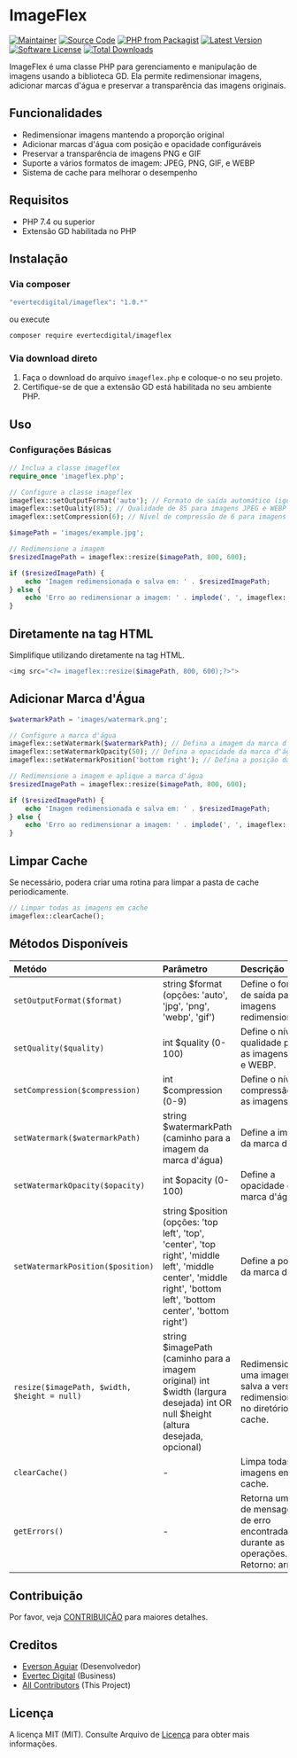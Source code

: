 # ImageFlex

[![Maintainer](http://img.shields.io/badge/maintainer-@evertecdigital-blue.svg?style=flat-square)](https://twitter.com/evertecdigital)
[![Source Code](http://img.shields.io/badge/source-evertecdigital/imageflex-blue.svg?style=flat-square)](https://github.com/evertecdigital/imageflex)
[![PHP from Packagist](https://img.shields.io/packagist/php-v/evertecdigital/imageflex.svg?style=flat-square)](https://packagist.org/packages/evertecdigital/imageflex)
[![Latest Version](https://img.shields.io/github/release/evertecdigital/imageflex.svg?style=flat-square)](https://github.com/evertecdigital/imageflex/releases)
[![Software License](https://img.shields.io/badge/license-MIT-brightgreen.svg?style=flat-square)](LICENSE)
[![Total Downloads](https://img.shields.io/packagist/dt/evertecdigital/imageflex.svg?style=flat-square)](https://packagist.org/packages/evertecdigital/imageflex)

ImageFlex é uma classe PHP para gerenciamento e manipulação de imagens usando a biblioteca GD. Ela permite redimensionar imagens, adicionar marcas d'água e preservar a transparência das imagens originais.

## Funcionalidades

- Redimensionar imagens mantendo a proporção original
- Adicionar marcas d'água com posição e opacidade configuráveis
- Preservar a transparência de imagens PNG e GIF
- Suporte a vários formatos de imagem: JPEG, PNG, GIF, e WEBP
- Sistema de cache para melhorar o desempenho

## Requisitos

- PHP 7.4 ou superior
- Extensão GD habilitada no PHP

## Instalação

### Via composer

```bash
"evertecdigital/imageflex": "1.0.*"
```

ou execute

```bash
composer require evertecdigital/imageflex
```

### Via download direto

1. Faça o download do arquivo `imageflex.php` e coloque-o no seu projeto.
2. Certifique-se de que a extensão GD está habilitada no seu ambiente PHP.

## Uso

### Configurações Básicas

```php
// Inclua a classe imageflex
require_once 'imageflex.php';

// Configure a classe imageflex
imageflex::setOutputFormat('auto'); // Formato de saída automático (igual ao da imagem original)
imageflex::setQuality(85); // Qualidade de 85 para imagens JPEG e WEBP
imageflex::setCompression(6); // Nível de compressão de 6 para imagens PNG

$imagePath = 'images/example.jpg';

// Redimensione a imagem
$resizedImagePath = imageflex::resize($imagePath, 800, 600);

if ($resizedImagePath) {
    echo 'Imagem redimensionada e salva em: ' . $resizedImagePath;
} else {
    echo 'Erro ao redimensionar a imagem: ' . implode(', ', imageflex::getErrors());
}
```

## Diretamente na tag HTML

Simplifique utilizando diretamente na tag HTML.

```php
<img src="<?= imageflex::resize($imagePath, 800, 600);?>">
```

## Adicionar Marca d'Água

```php
$watermarkPath = 'images/watermark.png';

// Configure a marca d'água
imageflex::setWatermark($watermarkPath); // Defina a imagem da marca d'água
imageflex::setWatermarkOpacity(50); // Defina a opacidade da marca d'água para 50%
imageflex::setWatermarkPosition('bottom right'); // Defina a posição da marca d'água para canto inferior direito

// Redimensione a imagem e aplique a marca d'água
$resizedImagePath = imageflex::resize($imagePath, 800, 600);

if ($resizedImagePath) {
    echo 'Imagem redimensionada e salva em: ' . $resizedImagePath;
} else {
    echo 'Erro ao redimensionar a imagem: ' . implode(', ', imageflex::getErrors());
}
```

## Limpar Cache

Se necessário, podera criar uma rotina para limpar a pasta de cache periodicamente.

```php
// Limpar todas as imagens em cache
imageflex::clearCache();
```

## Métodos Disponíveis

| Metódo                                       | Parâmetro                                                                                                                                                           | Descrição                                                                              |
| :------------------------------------------- | :------------------------------------------------------------------------------------------------------------------------------------------------------------------ | :------------------------------------------------------------------------------------- |
| `setOutputFormat($format)`                   | string $format (opções: 'auto', 'jpg', 'png', 'webp', 'gif')                                                                                                        | Define o formato de saída para as imagens redimensionadas.                             |
| `setQuality($quality)`                       | int $quality (0-100)                                                                                                                                                | Define o nível de qualidade para as imagens JPEG e WEBP.                               |
| `setCompression($compression)`               | int $compression (0-9)                                                                                                                                              | Define o nível de compressão para as imagens PNG.                                      |
| `setWatermark($watermarkPath)`               | string $watermarkPath (caminho para a imagem da marca d'água)                                                                                                       | Define a imagem da marca d'água.                                                       |
| `setWatermarkOpacity($opacity)`              | int $opacity (0-100)                                                                                                                                                | Define a opacidade da marca d'água.                                                    |
| `setWatermarkPosition($position)`            | string $position (opções: 'top left', 'top', 'center', 'top right', 'middle left', 'middle center', 'middle right', 'bottom left', 'bottom center', 'bottom right') | Define a posição da marca d'água.                                                      |
| `resize($imagePath, $width, $height = null)` | string $imagePath (caminho para a imagem original) int $width (largura desejada) int OR null $height (altura desejada, opcional)                                    | Redimensiona uma imagem e salva a versão redimensionada no diretório de cache.         |
| `clearCache()`                               | -                                                                                                                                                                   | Limpa todas as imagens em cache.                                                       |
| `getErrors()`                                | -                                                                                                                                                                   | Retorna um array de mensagens de erro encontradas durante as operações. Retorno: array |

## Contribuição

Por favor, veja [CONTRIBUIÇÃO](https://github.com/evertecdigital/imageflex/blob/master/CONTRIBUTING.md) para maiores detalhes.

## Creditos

- [Everson Aguiar](https://github.com/eversonaguiar) (Desenvolvedor)
- [Evertec Digital](https://github.com/evertecdigital) (Business)
- [All Contributors](https://github.com/evertecdigital/imageflex/contributors) (This Project)

## Licença

A licença MIT (MIT). Consulte Arquivo de [Licença](https://github.com/evertecdigital/imageflex/blob/master/LICENSE) para obter mais informações.
